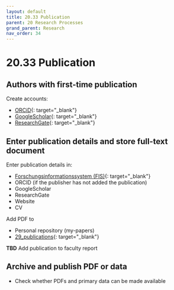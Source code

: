 ```yaml
---
layout: default
title: 20.33 Publication
parent: 20 Research Processes
grand_parent: Research
nav_order: 34
---
```


# 20.33 Publication

## Authors with first-time publication

Create accounts:

- [ORCiD](https://orcid.org/){: target="_blank"}
- [GoogleScholar](https://scholar.google.com/intl/de/scholar/citations.html){: target="_blank"}
- [ResearchGate](https://www.researchgate.net/){: target="_blank"}

## Enter publication details and store full-text document

Enter publication details in:

- [Forschungsinformationssystem (FIS)](https://fis.uni-bamberg.de/mydspace){: target="_blank"}
- ORCID (if the publisher has not added the publication)
- GoogleScholar
- ResearchGate
- Website
- CV

Add PDF to

- Personal repository (my-papers)
- [29_publications](https://nc-2272638881871040784.nextcloud-ionos.com/index.php/apps/files/?dir=/20-research/29_publications&fileid=1264){: target="_blank"}

**TBD** Add publication to faculty report

## Archive and publish PDF or data

- Check whether PDFs and primary data can be made available 
